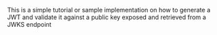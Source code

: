 This is a simple tutorial or sample implementation on how to generate a JWT and validate it against a public key exposed and retrieved from a JWKS endpoint